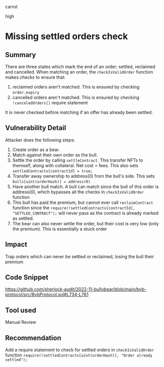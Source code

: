 carrot

high

# Missing settled orders check

## Summary
There are three states which mark the end of an order: settled, reclaimed and cancelled. When matching an order, the `checkIsValidOrder` function makes checks to ensure that:
1. reclaimed orders aren't matched. This is ensured by checking `order.expiry`
2. cancelled orders aren't matched. This is ensured by checking `!canceledOrders[]` require statement

It is never checked before matching if an offer has already been settled.
## Vulnerability Detail
Attacker does the following steps:
1. Create order as a bear.
2. Match against their own order as the bull.
3. Settle the order by calling `settleContract`. This transfer NFTs to themself, along with collateral. Net cost = fees. This also sets `settledContracts[contractId] = true;`
4. Transfer away ownership to address(0) from the bull's side. This sets `bulls[uint(orderHash)] = address(0)`
5. Have another bull match. A bull can match since the bull of this order is address(0), which bypasses all the checks in `checkIsValidOrder` function
6. This bull has paid the premium, but cannot ever call `reclaimContract` function since the `require(!settledContracts[contractId], "SETTLED_CONTRACT");` will never pass as the contract is already marked as settled.
7. The bear can also never settle the order, but their cost is very low (only the premium). This is essentially a stuck order
## Impact
Trap orders which can never be settled or reclaimed, losing the bull their premium
## Code Snippet
https://github.com/sherlock-audit/2022-11-bullvbear/blob/main/bvb-protocol/src/BvbProtocol.sol#L734-L761
## Tool used

Manual Review

## Recommendation
Add a require statement to check for settled orders in `checkIsValidOrder` function
`require(!settledContracts[uint(orderHash)], "Order already settled");`